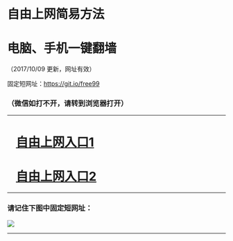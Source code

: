 ﻿# 自由上网简易方法

# 电脑、手机一键翻墙

（2017/10/09 更新，网址有效）

固定短网址：https://git.io/free99

### （微信如打不开，请转到浏览器打开）


***





# &nbsp;&nbsp; <a href="http://ft229020898.fwq-tz-1001.info/fwqtz01.html?t=100900140 " target="_blank">自由上网入口1</a>
# &nbsp;&nbsp; <a href="http://ft1826116171.fwq-tz-1002.info/fwqtz02.html?t=100900119243 " target="_blank">自由上网入口2</a>
***

### 请记住下图中固定短网址：

<img src="https://s3-us-west-2.amazonaws.com/fwq-1001/yjfq-20170905okok.png" /> 


***

